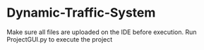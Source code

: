 # Dynamic-Traffic-System
Make sure all files are uploaded on the IDE before execution. 
Run ProjectGUI.py to execute the project
